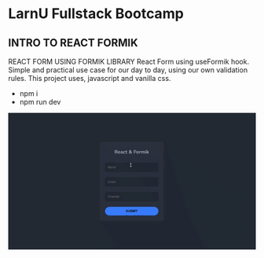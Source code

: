 # LarnU Fullstack Bootcamp

## INTRO TO REACT FORMIK

REACT FORM USING FORMIK LIBRARY
React Form using useFormik hook. Simple and
practical use case for our day to day, using our own validation
rules. This project uses, javascript and vanilla css.

- npm i
- npm run dev

![plot](./src/assets/chrome-capture-2022-7-5.gif)
